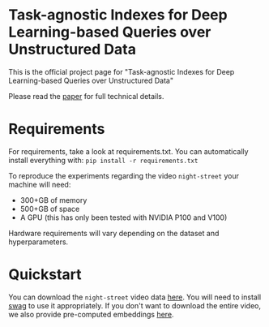 # Task-agnostic Indexes for Deep Learning-based Queries over Unstructured Data

This is the official project page for "Task-agnostic Indexes for Deep Learning-based Queries over Unstructured Data"

Please read the [paper](https://google.com) for full technical details.

# Requirements

For requirements, take a look at requirements.txt. You can automatically install everything with:
`pip install -r requirements.txt`

To reproduce the experiments regarding the video `night-street` your machine will need:
- 300+GB of memory
- 500+GB of space
- A GPU (this has only been tested with NVIDIA P100 and V100)

Hardware requirements will vary depending on the dataset and hyperparameters.

# Quickstart

You can download the `night-street` video data [here](https://google.com). You will need to install [swag](https://google.com) to use it appropriately. If you don't want to download the entire video, we also provide pre-computed embeddings [here](https://google.com).




